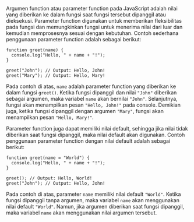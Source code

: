 Argumen function atau parameter function pada JavaScript adalah nilai yang diberikan ke dalam fungsi saat fungsi tersebut dipanggil atau dieksekusi. Parameter function digunakan untuk memberikan fleksibilitas pada fungsi dan memungkinkan fungsi untuk menerima nilai dari luar dan kemudian memprosesnya sesuai dengan kebutuhan. Contoh sederhana penggunaan parameter function adalah sebagai berikut:

```
function greet(name) {
  console.log("Hello, " + name + "!");
}

greet("John"); // Output: Hello, John!
greet("Mary"); // Output: Hello, Mary!
```

Pada contoh di atas, `name` adalah parameter function yang diberikan ke dalam fungsi `greet()`. Ketika fungsi dipanggil dan nilai `"John"` diberikan sebagai argumen, maka variabel `name` akan bernilai `"John"`. Selanjutnya, fungsi akan menampilkan pesan `"Hello, John!"` pada console. Demikian juga, ketika fungsi dipanggil dengan argumen `"Mary"`, fungsi akan menampilkan pesan `"Hello, Mary!"`.

Parameter function juga dapat memiliki nilai default, sehingga jika nilai tidak diberikan saat fungsi dipanggil, maka nilai default akan digunakan. Contoh penggunaan parameter function dengan nilai default adalah sebagai berikut:

```
function greet(name = "World") {
  console.log("Hello, " + name + "!");
}

greet(); // Output: Hello, World!
greet("John"); // Output: Hello, John!
```

Pada contoh di atas, parameter `name` memiliki nilai default `"World"`. Ketika fungsi dipanggil tanpa argumen, maka variabel `name` akan menggunakan nilai default `"World"`. Namun, jika argumen diberikan saat fungsi dipanggil, maka variabel `name` akan menggunakan nilai argumen tersebut.